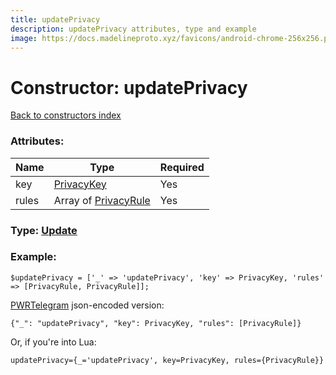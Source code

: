 ```yaml
---
title: updatePrivacy
description: updatePrivacy attributes, type and example
image: https://docs.madelineproto.xyz/favicons/android-chrome-256x256.png
---
```

# Constructor: updatePrivacy  
[Back to constructors index](index.md)



### Attributes:

| Name     |    Type       | Required |
|----------|---------------|----------|
|key|[PrivacyKey](../types/PrivacyKey.md) | Yes|
|rules|Array of [PrivacyRule](../types/PrivacyRule.md) | Yes|



### Type: [Update](../types/Update.md)


### Example:

```
$updatePrivacy = ['_' => 'updatePrivacy', 'key' => PrivacyKey, 'rules' => [PrivacyRule, PrivacyRule]];
```  

[PWRTelegram](https://pwrtelegram.xyz) json-encoded version:

```
{"_": "updatePrivacy", "key": PrivacyKey, "rules": [PrivacyRule]}
```


Or, if you're into Lua:  


```
updatePrivacy={_='updatePrivacy', key=PrivacyKey, rules={PrivacyRule}}

```


